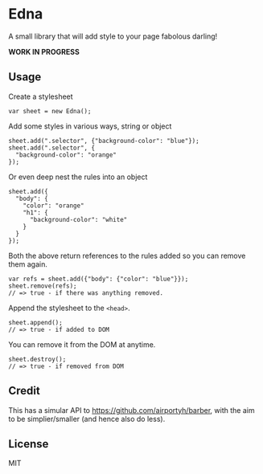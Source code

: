 # Edna
A small library that will add style to your page fabolous darling!

**WORK IN PROGRESS**

## Usage
Create a stylesheet

    var sheet = new Edna();

Add some styles in various ways, string or object

    sheet.add(".selector", {"background-color": "blue"});
    sheet.add(".selector", {
      "background-color": "orange"
    });

Or even deep nest the rules into an object

    sheet.add({
      "body": {
        "color": "orange"
        "h1": {
          "background-color": "white"
        }
      }
    });

Both the above return references to the rules added so you can remove them again.

    var refs = sheet.add({"body": {"color": "blue"}});
    sheet.remove(refs);
    // => true - if there was anything removed.

Append the stylesheet to the `<head>`.

    sheet.append();
    // => true - if added to DOM

You can remove it from the DOM at anytime.

    sheet.destroy();
    // => true - if removed from DOM


## Credit
This has a simular API to <https://github.com/airportyh/barber>, with the aim to be simplier/smaller (and hence also do less).


## License
MIT

